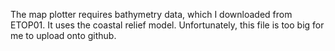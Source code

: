 
The map plotter requires bathymetry data, which I downloaded from ETOP01. It uses the coastal relief model. Unfortunately, this file is too big for me to upload onto github.
